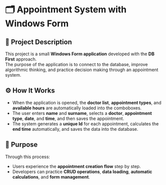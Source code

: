 # 🗂️ Appointment System with Windows Form

## 📌 Project Description
This project is a small **Windows Form application** developed with the **DB First** approach.  
The purpose of the application is to connect to the database, improve algorithmic thinking, and practice decision making through an appointment system.

## ⚙️ How It Works
- When the application is opened, the **doctor list**, **appointment types**, and **available hours** are automatically loaded into the comboboxes.  
- The user enters **name** and **surname**, selects a **doctor**, **appointment type**, **date**, and **time**, and then saves the appointment.  
- The system generates a **unique Id** for each appointment, calculates the **end time** automatically, and saves the data into the database.  

## 🎯 Purpose
Through this process:  
- Users experience the **appointment creation flow** step by step.  
- Developers can practice **CRUD operations**, **data loading**, **automatic calculations**, and **form management**.  
